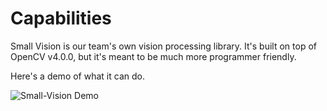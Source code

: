 # Capabilities

Small Vision is our team's own vision processing library. It's built on top of OpenCV v4.0.0, but it's meant to be much more programmer friendly.

Here's a demo of what it can do.

![Small-Vision Demo](../../small-vision-demo.gif)
